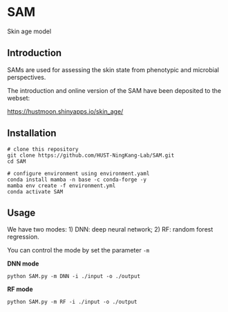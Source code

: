 # SAM

Skin age model

## Introduction

SAMs are used for assessing the skin state from phenotypic and microbial perspectives.

The introduction and online version of the SAM have been deposited to the webset:

https://hustmoon.shinyapps.io/skin_age/

## Installation

```shell
# clone this repository
git clone https://github.com/HUST-NingKang-Lab/SAM.git
cd SAM

# configure environment using environment.yaml
conda install mamba -n base -c conda-forge -y
mamba env create -f environment.yml
conda activate SAM
```

## Usage

We have two modes: 1) DNN: deep neural network; 2) RF: random forest regression.

You can control the mode by set the parameter `-m`

**DNN mode**

```shell
python SAM.py -m DNN -i ./input -o ./output
```

**RF mode**

```shell
python SAM.py -m RF -i ./input -o ./output
```


